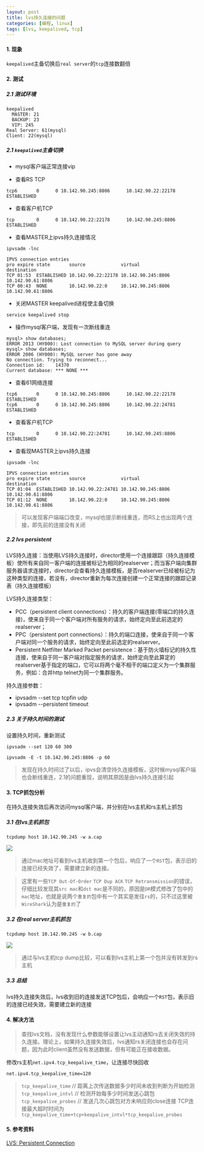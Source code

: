 ```yaml
---
layout: post
title: lvs持久连接的问题
categories: [编程, linux]
tags: [lvs, keepalived, tcp]
---
```


#### 1. 现象

`keepalived`主备切换后`real server`的`tcp`连接数翻倍

#### 2. 测试

##### 2.1 测试环境
```
keepalived
  MASTER: 21
  BACKUP: 23
  VIP: 245
Real Server: 61(mysql)
Client: 22(mysql)

```

##### 2.1 `keepalived`主备切换
- mysql客户端正常连接vip

- 查看RS TCP
```
tcp6       0      0 10.142.90.245:8806      10.142.90.22:22178      ESTABLISHED
```

- 查看客户机TCP
```
tcp        0      0 10.142.90.22:22178      10.142.90.245:8806      ESTABLISHED
```

- 查看MASTER上ipvs持久连接情况
```
ipvsadm -lnc

IPVS connection entries
pro expire state       source             virtual            destination
TCP 01:53  ESTABLISHED 10.142.90.22:22178 10.142.90.245:8806 10.142.90.61:8806
TCP 00:43  NONE        10.142.90.22:0     10.142.90.245:8806 10.142.90.61:8806
```

- 关闭MASTER keepalived进程使主备切换
```
service keepalived stop
```

- 操作mysql客户端，发现有一次断线重连
```
mysql> show databases;
ERROR 2013 (HY000): Lost connection to MySQL server during query
mysql> show databases;
ERROR 2006 (HY000): MySQL server has gone away
No connection. Trying to reconnect...
Connection id:    14370
Current database: *** NONE ***
```

- 查看61网络连接
```
tcp6       0      0 10.142.90.245:8806      10.142.90.22:22178      ESTABLISHED
tcp6       0      0 10.142.90.245:8806      10.142.90.22:24781      ESTABLISHED
```

- 查看客户机TCP
```
tcp        0      0 10.142.90.22:24781      10.142.90.245:8806      ESTABLISHED
```

- 查看现MASTER上ipvs持久连接
```
ipvsadm -lnc

IPVS connection entries
pro expire state       source             virtual            destination
TCP 01:04  ESTABLISHED 10.142.90.22:24781 10.142.90.245:8806 10.142.90.61:8806
TCP 01:12  NONE        10.142.90.22:0     10.142.90.245:8806 10.142.90.61:8806
```

> 可以发现客户端端口改变，mysql也提示断线重连，而RS上也出现两个连接，即先前的连接没有关闭

##### 2.2 lvs persistent
LVS持久连接：当使用LVS持久连接时，director使用一个连接跟踪（持久连接模板）使所有来自同一客户端的连接被标记为相同的realserver；而当客户端向集群服务器请求连接时，director会查看持久连接模板，是否realserver已经被标记为这种类型的连接，若没有，director重新为每次连接创建一个正常连接的跟踪记录表（持久连接模板）

LVS持久连接类型：
- PCC（persistent client connections）：持久的客户端连接(零端口的持久连接)，使来自于同一个客户端对所有服务的请求，始终定向至此前选定的realserver；
- PPC（persistent port connections）：持久的端口连接，使来自于同一个客户端对同一个服务的请求，始终定向至此前选定的realserver。
- Persistent Netfilter Marked Packet persistence：基于防火墙标记的持久性连接，使来自于同一客户端对指定服务的请求，始终定向至此算定的realserver基于指定的端口，它可以将两个毫不相干的端口定义为一个集群服务，例如：合并http telnet为同一个集群服务。

持久连接参数：
- ipvsadm --set tcp tcpfin udp
- ipvsadm --persistent timeout 

##### 2.3 关于持久时间的测试

设置持久时间，重新测试
```
ipvsadm --set 120 60 300

ipvsadm -E -t 10.142.90.245:8806 -p 60
```

> 发现在持久时间过了以后，ipvs会清空持久连接模板，这时候mysql客户端也会断线重连，2.1的问题重现，说明其原因是由lvs持久连接引起

#### 3. TCP抓包分析
在持久连接失效后再次访问mysql客户端，并分别在lvs主机和rs主机上抓包

##### 3.1 在lvs主机抓包
```
tcpdump host 10.142.90.245 -w a.cap
```
![]({{site.url}}/public/images/2017-12-27-lvs-persistent-timeout-1.png)

> 通过mac地址可看到lvs主机收到第一个包后，响应了一个`RST`包，表示旧的连接已经失效了，需要建立新的连接。

> 这里有一些`TCP Out-Of-Order` `TCP Dup ACK` `TCP Retransmission`的错误，仔细比较发现其`src mac`和`dst mac`是不同的，原因是`DR`模式修改了包中的`mac`地址，也就是说两个`重复的`包中有一个其实是发往`rs`的，只不过这里被`WireShark`认为是`重复的`了

##### 3.2 在real server主机抓包
```
tcpdump host 10.142.90.245 -w b.cap
```
![]({{site.url}}/public/images/2017-12-27-lvs-persistent-timeout-2.png)

> 通过与lvs主机tcp dump比较，可以看到lvs主机上第一个包并没有转发到rs主机

##### 3.3 总结
lvs持久连接失效后，lvs收到旧的连接发送TCP包后，会响应一个`RST`包，表示旧的连接已经失效，需要建立新的连接

#### 4. 解决方法

> 查找lvs文档，没有发现什么参数能够设置让lvs主动通知rs去关闭失效的持久连接。理论上，如果持久连接失效后，lvs通知rs关闭连接也会存在问题，因为此时client虽然没有发送数据，但有可能正在接收数据。

修改rs主机`net.ipv4.tcp_keepalive_time`，让连接尽快回收
```
net.ipv4.tcp_keepalive_time=120 
```

> `tcp_keepalive_time` // 距离上次传送数据多少时间未收到判断为开始检测
> `tcp_keepalive_intvl` // 检测开始每多少时间发送心跳包
> `tcp_keepalive_probes` // 发送几次心跳包对方未响应则close连接
> TCP连接最大超时时间为`tcp_keepalive_time+tcp+keepalive_intvl*tcp_keepalive_probes`

#### 5. 参考资料
[LVS: Persistent Connection](http://www.austintek.com/LVS/LVS-HOWTO/HOWTO/LVS-HOWTO.persistent_connection.html)